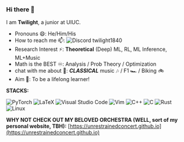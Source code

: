### Hi there 👋
I am **Twilight**, a junior at UIUC.
-  Pronouns 😄: He/Him/His
-  How to reach me 📫: <img alt="Discord" src="https://img.shields.io/badge/Discord-7289DA?style=for-the-badge&logo=discord&logoColor=white"/> twilight1840
-  Research Interest ⚡: **Theoretical** (Deep) ML, RL, ML Inference, ML+Music
-  Math is the BEST ♾️: Analysis / Prob Theory / Optimization
-  chat with me about 💬: ***CLASSICAL*** music 🎶 / F1 🏎️ / Biking 🚲
-  Aim 🙌: To be a lifelong learner!

**STACKS:**

<img alt="PyTorch" src="https://img.shields.io/badge/PyTorch-%23EE4C2C.svg?style=for-the-badge&logo=PyTorch&logoColor=white" /> <img alt="LaTeX" src="https://img.shields.io/badge/latex-%23008080.svg?style=for-the-badge&logo=latex&logoColor=white" /> <img alt="Visual Studio Code" src="https://img.shields.io/badge/VisualStudioCode-0078d7.svg?style=for-the-badge&logo=visual-studio-code&logoColor=white" /> <img alt="Vim" src="https://img.shields.io/badge/VIM-%2311AB00.svg?&style=for-the-badge&logo=vim&logoColor=white"/> <img alt="C++" src="https://img.shields.io/badge/c++-%2300599C.svg?style=for-the-badge&logo=c%2B%2B&logoColor=white" /> <img alt="C" src="https://img.shields.io/badge/C-00599C?style=for-the-badge&logo=c&logoColor=white"/> <img alt="Rust" src="https://img.shields.io/badge/Rust-000000?style=for-the-badge&logo=rust&logoColor=white"/> <img alt="Linux" src="https://img.shields.io/badge/Linux-FCC624?style=for-the-badge&logo=linux&logoColor=black"/>

**WHY NOT CHECK OUT MY BELOVED ORCHESTRA (WELL, sort of my personal website, TBH):**
[https://unrestrainedconcert.github.io](https://unrestrainedconcert.github.io)
